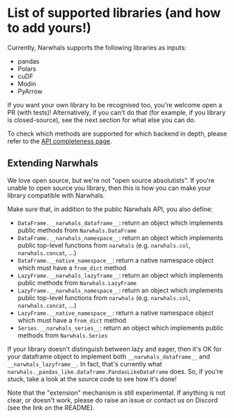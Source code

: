 # List of supported libraries (and how to add yours!)

Currently, Narwhals supports the following libraries as inputs:

- pandas
- Polars
- cuDF
- Modin
- PyArrow

If you want your own library to be recognised too, you're welcome open a PR (with tests)!
Alternatively, if you can't do that (for example, if you library is closed-source), see
the next section for what else you can do.

To check which methods are supported for which backend in depth, please refer to the
[API completeness page](api-completeness/index.md).

## Extending Narwhals

We love open source, but we're not "open source absolutists". If you're unable to open
source you library, then this is how you can make your library compatible with Narwhals.

Make sure that, in addition to the public Narwhals API, you also define:

  - `DataFrame.__narwhals_dataframe__`: return an object which implements public methods
    from `Narwhals.DataFrame`
  - `DataFrame.__narwhals_namespace__`: return an object which implements public top-level
    functions from `narwhals` (e.g. `narwhals.col`, `narwhals.concat`, ...)
  - `DataFrame.__native_namespace__`: return a native namespace object which must have a
    `from_dict` method
  - `LazyFrame.__narwhals_lazyframe__`: return an object which implements public methods
    from `Narwhals.LazyFrame`
  - `LazyFrame.__narwhals_namespace__`: return an object which implements public top-level
    functions from `narwhals` (e.g. `narwhals.col`, `narwhals.concat`, ...)
  - `LazyFrame.__native_namespace__`: return a native namespace object which must have a
    `from_dict` method
  - `Series.__narwhals_series__`: return an object which implements public methods
    from `Narwhals.Series`

  If your library doesn't distinguish between lazy and eager, then it's OK for your dataframe
  object to implement both `__narwhals_dataframe__` and `__narwhals_lazyframe__`. In fact,
  that's currently what `narwhals._pandas_like.dataframe.PandasLikeDataFrame` does. So, if you're stuck,
  take a look at the source code to see how it's done!

Note that the "extension" mechanism is still experimental. If anything is not clear, or
doesn't work, please do raise an issue or contact us on Discord (see the link on the README).
